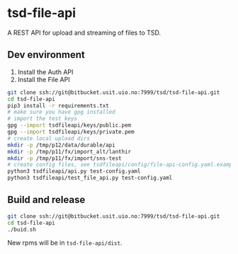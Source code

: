 
# tsd-file-api

A REST API for upload and streaming of files to TSD.

## Dev environment

1) Install the Auth API
2) Install the File API

```bash
git clone ssh://git@bitbucket.usit.uio.no:7999/tsd/tsd-file-api.git
cd tsd-file-api
pip3 install -r requirements.txt
# make sure you have gpg installed
# import the test keys
gpg --import tsdfileapi/keys/public.pem
gpg --import tsdfileapi/keys/private.pem
# create local upload dirs
mkdir -p /tmp/p12/data/durable/api
mkdir -p /tmp/p11/fx/import_alt/lanthir
mkdir -p /tmp/p11/fx/import/sns-test
# create config files, see tsdfileapi/config/file-api-config.yaml.example
python3 tsdfileapi/api.py test-config.yaml
python3 tsdfileapi/test_file_api.py test-config.yaml
```

## Build and release

```bash
git clone ssh://git@bitbucket.usit.uio.no:7999/tsd/tsd-file-api.git
cd tsd-file-api
./buid.sh
```

New rpms will be in `tsd-file-api/dist`.
